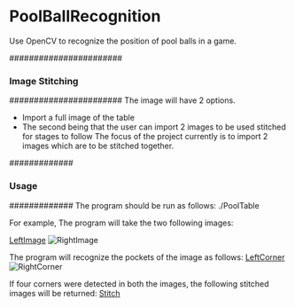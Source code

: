 # PoolBallRecognition
Use OpenCV to recognize the position of pool balls in a game.

#######################
### Image Stitching ###
#######################
The image will have 2 options.
 * Import a full image of the table
 * The second being that the user can import 2 images to be used stitched for stages to follow
The focus of the project currently is to import 2 images which are to be stitched together. 

#############
### Usage ###
#############
The program should be run as follows:
./PoolTable <LeftImage> <RightImage>

For example, The program will take the two following images:

[LeftImage](https://github.com/Kentokamoto/PoolTableRecognition/blob/master/src/Photos/TableHalf/8/IMG_1.jpg)
![RightImage](https://github.com/Kentokamoto/PoolTableRecognition/blob/master/src/Photos/TableHalf/8/IMG_2.jpg)

The program will recognize the pockets of the image as follows:
[LeftCorner](https://github.com/Kentokamoto/PoolTableRecognition/blob/master/src/Photos/TableHalf/8/Result/LeftCorners.png)
![RightCorner](https://github.com/Kentokamoto/PoolTableRecognition/blob/master/src/Photos/TableHalf/8/Result/RightCorners.png)


If four corners were detected in both the images, the following stitched images will be returned:
[Stitch](https://github.com/Kentokamoto/PoolTableRecognition/blob/master/src/Photos/TableHalf/8/Result/Stitched.png)


